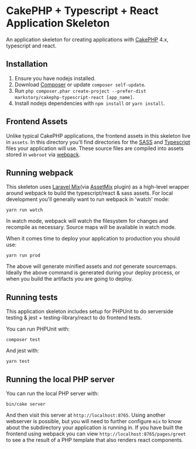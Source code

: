 # CakePHP + Typescript + React Application Skeleton

An application skeleton for creating applications with
[CakePHP](https://cakephp.org) 4.x, typescript and react.

## Installation

1. Ensure you have nodejs installed.
2. Download [Composer](https://getcomposer.org/doc/00-intro.md) or update `composer self-update`.
3. Run `php composer.phar create-project --prefer-dist markstory/cakephp-typescript-react [app_name]`.
4. Install nodejs dependencies with `npm install` or `yarn install`.

## Frontend Assets

Unlike typical CakePHP applications, the frontend assets in this skeleton live
in `assets`.  In this directory you'll find directories for the
[SASS](https://sass-lang.com) and [Typescript](https://typescriptlang.org) files
your application will use. These source files are compiled into assets stored in
`webroot` via [webpack](https://webpack.js.org).

## Running webpack

This skeleton uses [Laravel Mix](https://laravel-mix.com/docs/6.0/installation)(via [AssetMix](https://github.com/ishanvyas22/asset-mix) plugin) as
a high-level wrapper around webpack to build the typescript/react & sass assets.
For local development you'll generally want to run webpack in 'watch' mode:

    yarn run watch

In watch mode, webpack will watch the filesystem for changes and recompile as necessary.
Source maps will be available in watch mode.

When it comes time to deploy your application to production you should use:

    yarn run prod

The above will generate minified assets and *not* generate sourcemaps. Ideally
the above command is generated during your deploy process, or when you build the
artifacts you are going to deploy.

## Running tests

This application skeleton includes setup for PHPUnit to do serverside testing
& jest + testing-library/react to do frontend tests.

You can run PHPUnit with:

    composer test

And jest with:

    yarn test

## Running the local PHP server

You can run the local PHP server with:

    bin/cake server

And then visit this server at `http://localhost:8765`. Using another webserver
is possible, but you will need to further configure `mix` to know about the subdirectory
your application is running in. If you have built the frontend using webpack you
can view `http://localhost:8765/pages/greet` to see a the result of a PHP template
that also renders react components.



